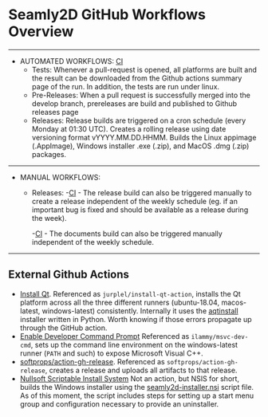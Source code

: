 # Seamly2D GitHub Workflows Overview
---
- AUTOMATED WORKFLOWS: [CI](ci.yml)
  - Tests: Whenever a pull-request is opened, all platforms are built and the result can be downloaded from the Github actions summary page of the run. In addition, the tests are run under linux.
  - Pre-Releases: When a pull request is successfully merged into the develop branch, prereleases are build and published to Github releases page
  - Releases: Release builds are triggered on a cron schedule (every Monday at 01:30 UTC). Creates a rolling release using date versioning format vYYYY.MM.DD.HHMM. Builds the Linux appimage (.AppImage), Windows installer .exe (.zip), and MacOS .dmg (.zip) packages.

---
- MANUAL WORKFLOWS:
  - Releases:
    -[CI](ci.yml) - The release build can also be triggered manually to create a release independent of the weekly schedule (eg. if an important bug is fixed and should be available as a release during the week).

    -[CI](build_docs.yml) - The documents build can also be triggered manually independent of the weekly schedule.

---
## External Github Actions
- [Install Qt](https://github.com/marketplace/actions/install-qt). Referenced as `jurplel/install-qt-action`, installs the Qt platform across all the three different runners (ubuntu-18.04, macos-latest, windows-latest) consistently. Internally it uses the [aqtinstall](https://github.com/miurahr/aqtinstall/) installer written in Python. Worth knowing if those errors propagate up through the GitHub action.
- [Enable Developer Command Prompt](https://github.com/marketplace/actions/enable-developer-command-prompt) Referenced as `ilammy/msvc-dev-cmd`, sets up the command line environment on the windows-latest runner (`PATH` and such) to expose Microsoft Visual C++.
- [softprops/action-gh-release](https://github.com/marketplace/actions/gh-release). Referenced as `softprops/action-gh-release`, creates a release and uploads all artifacts to that release.
- [Nullsoft Scriptable Install System](https://nsis.sourceforge.io/Main_Page) Not an action, but NSIS for short, builds the Windows installer using the [seamly2d-installer.nsi](/dist/seamly2d-installer.nsi) script file. As of this moment, the script includes steps for setting up a start menu group and configuration necessary to provide an uninstaller.

